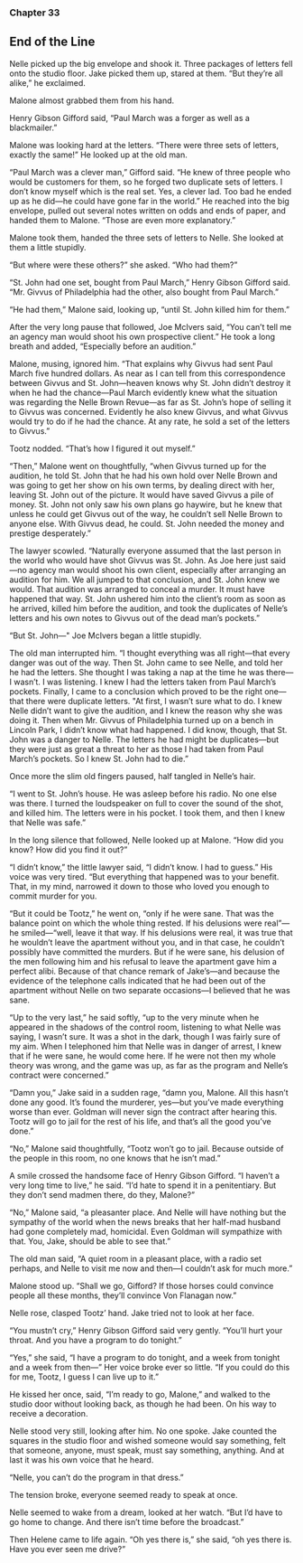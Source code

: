 ### Chapter 33
## End of the Line

Nelle picked up the big envelope and shook it. Three packages of letters fell onto the studio floor. Jake picked them up, stared at them. “But they’re all alike,” he exclaimed.

Malone almost grabbed them from his hand.

Henry Gibson Gifford said, “Paul March was a forger as well as a blackmailer.”

Malone was looking hard at the letters. “There were three sets of letters, exactly the same!” He looked up at the old man.

“Paul March was a clever man,” Gifford said. “He knew of three people who would be customers for them, so he forged two duplicate sets of letters. I don’t know myself which is the real set. Yes, a clever lad. Too bad he ended up as he did—he could have gone far in the world.” He reached into the big envelope, pulled out several notes written on odds and ends of paper, and handed them to Malone. “Those are even more explanatory.”

Malone took them, handed the three sets of letters to Nelle. She looked at them a little stupidly.

“But where were these others?” she asked. “Who had them?”

“St. John had one set, bought from Paul March,” Henry Gibson Gifford said. “Mr. Givvus of Philadelphia had the other, also bought from Paul March.”

“He had them,” Malone said, looking up, “until St. John killed him for them.”

After the very long pause that followed, Joe McIvers said, “You can’t tell me an agency man would shoot his own prospective client.” He took a long breath and added, “Especially before an audition.”

Malone, musing, ignored him. “That explains why Givvus had sent Paul March five hundred dollars. As near as I can tell from this correspondence between Givvus and St. John—heaven knows why St. John didn’t destroy it when he had the chance—Paul March evidently knew what the situation was regarding the Nelle Brown Revue—as far as St. John’s hope of selling it to Givvus was concerned. Evidently he also knew Givvus, and what Givvus would try to do if he had the chance. At any rate, he sold a set of the letters to Givvus.”

Tootz nodded. “That’s how I figured it out myself.”

“Then,” Malone went on thoughtfully, “when Givvus turned up for the audition, he told St. John that he had his own hold over Nelle Brown and was going to get her show on his own terms, by dealing direct with her, leaving St. John out of the picture. It would have saved Givvus a pile of money. St. John not only saw his own plans go haywire, but he knew that unless he could get Givvus out of the way, he couldn’t sell Nelle Brown to anyone else. With Givvus dead, he could. St. John needed the money and prestige desperately.”

The lawyer scowled. “Naturally everyone assumed that the last person in the world who would have shot Givvus was St. John. As Joe here just said—no agency man would shoot his own client, especially after arranging an audition for him. We all jumped to that conclusion, and St. John knew we would. That audition was arranged to conceal a murder. It must have happened that way. St. John ushered him into the client’s room as soon as he arrived, killed him before the audition, and took the duplicates of Nelle’s letters and his own notes to Givvus out of the dead man’s pockets.”

“But St. John—" Joe McIvers began a little stupidly.

The old man interrupted him. “I thought everything was all right—that every danger was out of the way. Then St. John came to see Nelle, and told her he had the letters. She thought I was taking a nap at the time he was there—I wasn’t. I was listening. I knew I had the letters taken from Paul March’s pockets. Finally, I came to a conclusion which proved to be the right one—that there were duplicate letters.
"At first, I wasn’t sure what to do. I knew Nelle didn’t want to give the audition, and I knew the reason why she was doing it. Then when Mr. Givvus of Philadelphia turned up on a bench in Lincoln Park, I didn’t know what had happened. I did know, though, that St. John was a danger to Nelle. The letters he had might be duplicates—but they were just as great a threat to her as those I had taken from Paul March’s pockets. So I knew St. John had to die.”

Once more the slim old fingers paused, half tangled in Nelle’s hair.

“I went to St. John’s house. He was asleep before his radio. No one else was there. I turned the loudspeaker on full to cover the sound of the shot, and killed him. The letters were in his pocket. I took them, and then I knew that Nelle was safe.”

In the long silence that followed, Nelle looked up at Malone. “How did you know? How did you find it out?”

“I didn’t know,” the little lawyer said, “I didn’t know. I had to guess.” His voice was very tired. “But everything that happened was to your benefit. That, in my mind, narrowed it down to those who loved you enough to commit murder for you.

“But it could be Tootz,” he went on, “only if he were sane. That was the balance point on which the whole thing rested. If his delusions were real”—he smiled—“well, leave it that way. If his delusions were real, it was true that he wouldn’t leave the apartment without you, and in that case, he couldn’t possibly have committed the murders. But if he were sane, his delusion of the men following him and his refusal to leave the apartment gave him a perfect alibi. Because of that chance remark of Jake’s—and because the evidence of the telephone calls indicated that he had been out of the apartment without Nelle on two separate occasions—I believed that he was sane.

“Up to the very last,” he said softly, “up to the very minute when he appeared in the shadows of the control room, listening to what Nelle was saying, I wasn’t sure. It was a shot in the dark, though I was fairly sure of my aim. When I telephoned him that Nelle was in danger of arrest, I knew that if he were sane, he would come here. If he were not then my whole theory was wrong, and the game was up, as far as the program and Nelle’s contract were concerned.”

“Damn you,” Jake said in a sudden rage, “damn you, Malone. All this hasn’t done any good. It’s found the murderer, yes—but you’ve made everything worse than ever. Goldman will never sign the contract after hearing this. Tootz will go to jail for the rest of his life, and that’s all the good you’ve done.”

“No,” Malone said thoughtfully, “Tootz won’t go to jail. Because outside of the people in this room, no one knows that he isn’t mad.”

A smile crossed the handsome face of Henry Gibson Gifford. “I haven’t a very long time to live,” he said. “I’d hate to spend it in a penitentiary. But they don’t send madmen there, do they, Malone?”

“No,” Malone said, “a pleasanter place. And Nelle will have nothing but the sympathy of the world when the news breaks that her half-mad husband had gone completely mad, homicidal. Even Goldman will sympathize with that. You, Jake, should be able to see that.”

The old man said, “A quiet room in a pleasant place, with a radio set perhaps, and Nelle to visit me now and then—I couldn’t ask for much more.”

Malone stood up. “Shall we go, Gifford? If those horses could convince people all these months, they’ll convince Von Flanagan now.”

Nelle rose, clasped Tootz’ hand. Jake tried not to look at her face.

“You mustn’t cry,” Henry Gibson Gifford said very gently. “You’ll hurt your throat. And you have a program to do tonight.”

“Yes,” she said, “I have a program to do tonight, and a week from tonight and a week from then—” Her voice broke ever so little. “If you could do this for me, Tootz, I guess I can live up to it.”

He kissed her once, said, “I’m ready to go, Malone,” and walked to the studio door without looking back, as though he had been.
On his way to receive a decoration.

Nelle stood very still, looking after him. No one spoke. Jake counted the squares in the studio floor and wished someone would say something, felt that someone, anyone, must speak, must say something, anything. And at last it was his own voice that he heard.

“Nelle, you can’t do the program in that dress.”

The tension broke, everyone seemed ready to speak at once.

Nelle seemed to wake from a dream, looked at her watch. “But I’d have to go home to change. And there isn’t time before the broadcast.”

Then Helene came to life again. “Oh yes there is,” she said, “oh yes there is. Have you ever seen me drive?”

